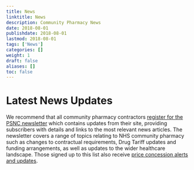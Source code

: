 ```yaml
---
title: News
linktitle: News
description: Community Pharmacy News
date: 2018-08-01
publishdate: 2018-08-01
lastmod: 2018-08-01
tags: ['News']
categories: []
weight: 1
draft: false
aliases: []
toc: false
---
```


# Latest News Updates

We recommend that all community pharmacy contractors [register for the PSNC newsletter](https://psnc.org.uk/latest-news/email-sign-up/) which contains updates from their site, providing subscribers with details and links to the most relevant news articles. The newsletter covers a range of topics relating to NHS community pharmacy such as changes to contractual requirements, Drug Tariff updates and funding arrangements, as well as updates to the wider healthcare landscape. Those signed up to this list also receive [price concession alerts and updates](https://psnc.org.uk/dispensing-supply/supply-chain/generic-shortages/).



